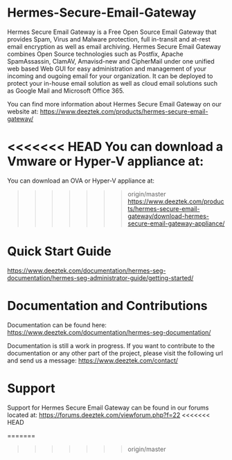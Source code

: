 # Hermes-Secure-Email-Gateway
Hermes Secure Email Gateway is a Free Open Source Email Gateway that provides Spam, Virus and Malware protection, full in-transit and at-rest email encryption as well as email archiving.  Hermes Secure Email Gateway combines Open Source technologies such as Postfix, Apache SpamAssassin, ClamAV, Amavisd-new and CipherMail under one unified web based Web GUI for easy administration and management of your incoming and ougoing email for your organization.  It can be deployed to protect your in-house email solution as well as cloud email solutions such as Google Mail and Microsoft Office 365.

You can find more information about Hermes Secure Email Gateway on our website at:
https://www.deeztek.com/products/hermes-secure-email-gateway/

<<<<<<< HEAD
You can download a Vmware or Hyper-V appliance at:
=======
You can download an OVA or Hyper-V appliance at:
>>>>>>> origin/master
https://www.deeztek.com/products/hermes-secure-email-gateway/download-hermes-secure-email-gateway-appliance/

# Quick Start Guide
https://www.deeztek.com/documentation/hermes-seg-documentation/hermes-seg-administrator-guide/getting-started/

# Documentation and Contributions
Documentation can be found here:
https://www.deeztek.com/documentation/hermes-seg-documentation/

Documentation is still a work in progress. If you want to contribute to the documentation or any other part of the project, please visit the following url and send us a message:
https://www.deeztek.com/contact/

# Support
Support for Hermes Secure Email Gateway can be found in our forums located at:
https://forums.deeztek.com/viewforum.php?f=22
<<<<<<< HEAD








=======
>>>>>>> origin/master
